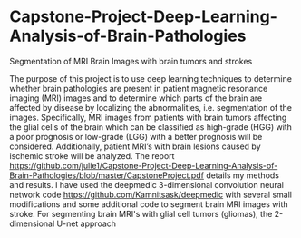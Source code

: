 # Capstone-Project-Deep-Learning-Analysis-of-Brain-Pathologies
Segmentation of MRI Brain Images with brain tumors and strokes

The purpose of this project is to use deep learning techniques to determine
whether brain pathologies are present in patient magnetic resonance imaging
(MRI) images and to determine which parts of the brain are affected by disease
by localizing the abnormalities, i.e. segmentation of the images. Specifically,
MRI images from patients with brain tumors affecting the glial cells of the brain
which can be classified as high-grade (HGG) with a poor prognosis or low-grade
(LGG) with a better prognosis will be considered. Additionally, patient MRI’s
with brain lesions caused by ischemic stroke will be analyzed. The report 
https://github.com/julie1/Capstone-Project-Deep-Learning-Analysis-of-Brain-Pathologies/blob/master/CapstoneProject.pdf
details my methods and results.  I have used the deepmedic 3-dimensional convolution neural network code https://github.com/Kamnitsask/deepmedic
with several small modifications and some additional code to segment brain MRI images with stroke.
For segmenting brain MRI's with glial cell tumors (gliomas), the 2-dimensional U-net approach
